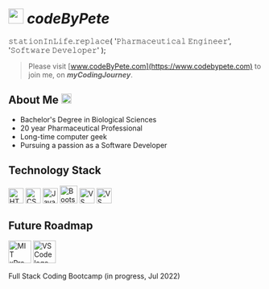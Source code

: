 # <img src='https://www.codebypete.com/pics/pharma2code_icon.gif' alt='codeByPete logo' width='30'> ***codeByPete*** 

𝚜𝚝𝚊𝚝𝚒𝚘𝚗𝙸𝚗𝙻𝚒𝚏𝚎.𝚛𝚎𝚙𝚕𝚊𝚌𝚎( '𝙿𝚑𝚊𝚛𝚖𝚊𝚌𝚎𝚞𝚝𝚒𝚌𝚊𝚕 𝙴𝚗𝚐𝚒𝚗𝚎𝚎𝚛', '𝚂𝚘𝚏𝚝𝚠𝚊𝚛𝚎 𝙳𝚎𝚟𝚎𝚕𝚘𝚙𝚎𝚛' );

>Please visit [www.codeByPete.com](https://www.codebypete.com) to join me, on ***myCodingJourney***.  

## About Me <img src='https://www.codebypete.com/pics/about/cbpBlockie.png' width='20' alt='codeByPete blockie'> 

- Bachelor's Degree in Biological Sciences
- 20 year Pharmaceutical Professional
- Long-time computer geek
- Pursuing a passion as a Software Developer

## Technology Stack
<img src='https://www.codebypete.com/pics/about/html5_logo.gif' alt='HTML5 logo' width='30'> <img src='https://www.codebypete.com/pics/about/css3_logo.gif' alt='CSS3 logo' width='30'> <img src='https://www.codebypete.com/pics/about/javascript_logo.gif' alt='JavaScript logo' width='30'> <img src='https://www.codebypete.com/pics/about/bootstrap-logo.svg' alt='Bootstrap logo' width='35'> <img src='https://www.codebypete.com/pics/about/gitLogoOrangeRed.png' alt='VS Code logo' width='30'> <img src='https://www.codebypete.com/pics/about/vsCodeLogo.png' alt='VS Code logo' width='30'>

## Future Roadmap
<img src='https://www.codebypete.com/pics/about/mitxPro_logoStacked.jpg' alt='MIT xPro logo' height='45'> <img src='https://www.codebypete.com/pics/about/mernStackTrans.png' alt='VS Code logo' height='45'>

 Full Stack Coding Bootcamp (in progress, Jul 2022)